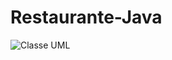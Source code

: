 # Restaurante-Java

![Classe UML](https://user-images.githubusercontent.com/84032696/204434354-f84a4314-7b72-4555-b578-5252c24a095f.png)
